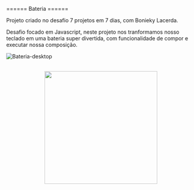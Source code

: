 ====== Bateria ======

 Projeto criado no desafio 7 projetos em 7 dias, com Bonieky Lacerda.

 Desafio focado em Javascript, neste projeto nos tranformamos nosso teclado em uma bateria super divertida, com funcionalidade de compor e executar nossa composição.
 
 ![Bateria-desktop](https://user-images.githubusercontent.com/62466598/141495908-60cf58ff-9063-48db-acc8-93a553041f8c.png)


 <br>
 
 <div align="center">
  <img src=" https://user-images.githubusercontent.com/62466598/141497243-4c622e56-8a61-4553-8b24-a50c5d9b81d5.png" width="300px" />

  </div>
